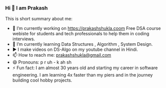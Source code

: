 ### Hi 👋 I am Prakash

This is short summary about me:

- 🔭 I’m currently working on https://prakashshukla.coom Free DSA course webiste for students and tech professionals to help them in coding interviews.
- 🌱 I’m currently learning Data Structures , Algorithm , System Design.
-  ▶️ I make videos on DS-Algo on my youtube channel in Hindi.
- 📫 How to reach me: prakashshukla@gmail.com
- 😄 Pronouns: p r uh - k ah sh
- ⚡ Fun fact: I am almost 30 years old and starting my career in software engineering. I am learning 4x faster than my piers and in the journey building cool hobby projects.
 
